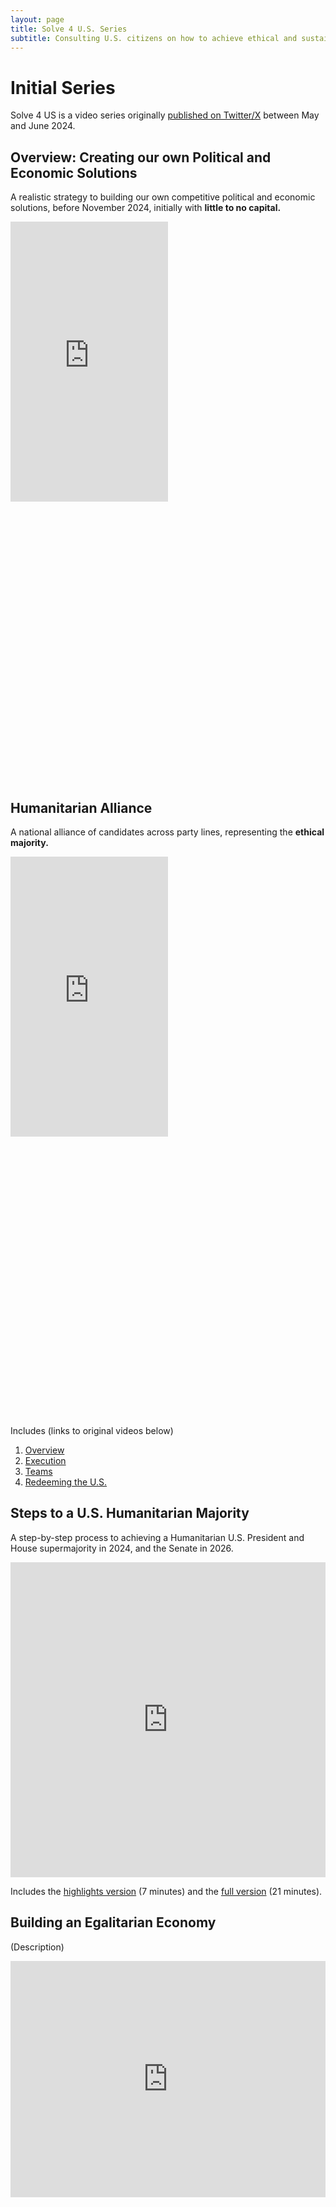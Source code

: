 ```yaml
---
layout: page
title: Solve 4 U.S. Series
subtitle: Consulting U.S. citizens on how to achieve ethical and sustainable economic, political, and environmental outcomes.
---
```


# Initial Series

Solve 4 US is a video series originally [published on Twitter/X](https://x.com/LtheSteward/status/1787844137422553409) between May and June 2024. 

## Overview: Creating our own Political and Economic Solutions

A realistic strategy to building our own competitive political and economic solutions, before November 2024, initially with **little to no capital.**

<div style='padding:177.78% 0 0 0;position:relative;'><iframe src='https://vimeo.com/showcase/11252031/embed' allowfullscreen frameborder='0' style='position:absolute;top:0;left:0;width:50%;height:50%;'></iframe></div>

## Humanitarian Alliance

A national alliance of candidates across party lines, representing the **ethical majority.**

<div style='padding:177.78% 0 0 0;position:relative;'><iframe src='https://vimeo.com/showcase/11251328/embed' allowfullscreen frameborder='0' style='position:absolute;top:0;left:0;width:50%;height:50%;'></iframe></div>

Includes (links to original videos below)

1. [Overview](https://vimeo.com/968865461)
2. [Execution](https://vimeo.com/968866392)
3. [Teams](https://vimeo.com/968874065)
4. [Redeeming the U.S.](https://vimeo.com/968887735)

## Steps to a U.S. Humanitarian Majority

A step-by-step process to achieving a Humanitarian U.S. President and House supermajority in 2024, and the Senate in 2026.

<div style='padding:100% 0 0 0;position:relative;'><iframe src='https://vimeo.com/showcase/11252047/embed' allowfullscreen frameborder='0' style='position:absolute;top:0;left:0;width:100%;height:100%;'></iframe></div>

Includes the [highlights version](https://vimeo.com/968889332) (7 minutes) and the [full version](https://vimeo.com/968890902) (21 minutes).


## Building an Egalitarian Economy

(Description)

<div style='padding:75% 0 0 0;position:relative;'><iframe src='https://vimeo.com/showcase/11252048/embed' allowfullscreen frameborder='0' style='position:absolute;top:0;left:0;width:100%;height:100%;'></iframe></div>


